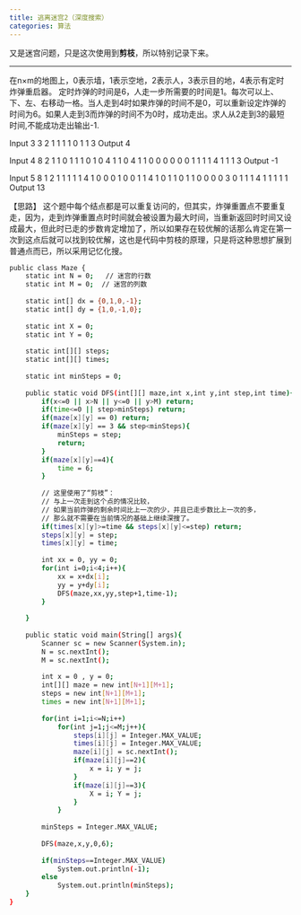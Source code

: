```yaml
---
title: 逃离迷宫2（深度搜索）
categories: 算法
---
```


又是迷宫问题，只是这次使用到**剪枝**，所以特别记录下来。


<!--more-->

---
>
在n×m的地图上，0表示墙，1表示空地，2表示人，3表示目的地，4表示有定时炸弹重启器。
定时炸弹的时间是6，人走一步所需要的时间是1。每次可以上、下、左、右移动一格。当人走到4时如果炸弹的时间不是0，可以重新设定炸弹的时间为6。如果人走到3而炸弹的时间不为0时，成功走出。求人从2走到3的最短时间,不能成功走出输出-1.
 
Input
3 3
2 1 1
1 1 0
1 1 3
Output
4

Input
4 8
2 1 1 0 1 1 1 0
1 0 4 1 1 0 4 1
1 0 0 0 0 0 0 1
1 1 1 4 1 1 1 3
Output
-1

Input
5 8
1 2 1 1 1 1 1 4 
1 0 0 0 1 0 0 1 
1 4 1 0 1 1 0 1 
1 0 0 0 0 3 0 1 
1 1 4 1 1 1 1 1
Output
13


【思路】
这个题中每个结点都是可以重复访问的，但其实，炸弹重置点不要重复走，因为，走到炸弹重置点时时间就会被设置为最大时间，当重新返回时时间又设成最大，但此时已走的步数肯定增加了，所以如果存在较优解的话那么肯定在第一次到这点后就可以找到较优解，这也是代码中剪枝的原理，只是将这种思想扩展到普通点而已，所以采用记忆化搜。


```bash
public class Maze {
    static int N = 0;   // 迷宫的行数
    static int M = 0;  // 迷宫的列数
    
    static int[] dx = {0,1,0,-1};
    static int[] dy = {1,0,-1,0};
    
    static int X = 0;
    static int Y = 0;
    
    static int[][] steps;
    static int[][] times;
    
    static int minSteps = 0;
    
    public static void DFS(int[][] maze,int x,int y,int step,int time){
        if(x<=0 || x>N || y<=0 || y>M) return;
        if(time<=0 || step>minSteps) return;
        if(maze[x][y] == 0) return;
        if(maze[x][y] == 3 && step<minSteps){
            minSteps = step;
            return;
        }
        if(maze[x][y]==4){
            time = 6;
        }
        
        // 这里使用了“剪枝”：
        // 与上一次走到这个点的情况比较，
        // 如果当前炸弹的剩余时间比上一次的少，并且已走步数比上一次的多，
        // 那么就不需要在当前情况的基础上继续深搜了。
        if(times[x][y]>=time && steps[x][y]<=step) return;
        steps[x][y] = step;
        times[x][y] = time;
        
        int xx = 0, yy = 0;
        for(int i=0;i<4;i++){
            xx = x+dx[i];
            yy = y+dy[i];
            DFS(maze,xx,yy,step+1,time-1);
        }
        
    }
    
    public static void main(String[] args){
        Scanner sc = new Scanner(System.in);
        N = sc.nextInt();
        M = sc.nextInt();
        
        int x = 0 , y = 0;
        int[][] maze = new int[N+1][M+1];
        steps = new int[N+1][M+1];
        times = new int[N+1][M+1];
        
        for(int i=1;i<=N;i++)
            for(int j=1;j<=M;j++){
                steps[i][j] = Integer.MAX_VALUE;
                times[i][j] = Integer.MAX_VALUE;
                maze[i][j] = sc.nextInt();
                if(maze[i][j]==2){
                    x = i; y = j;
                }
                if(maze[i][j]==3){
                    X = i; Y = j;
                }
            }
        
        minSteps = Integer.MAX_VALUE;
        
        DFS(maze,x,y,0,6);
        
        if(minSteps==Integer.MAX_VALUE)
            System.out.println(-1);
        else
            System.out.println(minSteps);
    }
}
```